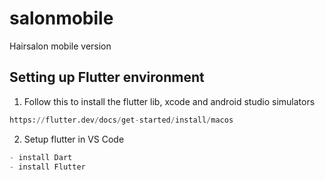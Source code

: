 # salonmobile

Hairsalon mobile version

## Setting up Flutter environment
1. Follow this to install the flutter lib, xcode and android studio simulators
```python
https://flutter.dev/docs/get-started/install/macos
```
2. Setup flutter in VS Code
```python
- install Dart
- install Flutter
```



